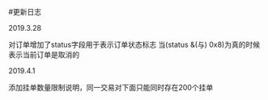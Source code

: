 #更新日志

2019.3.28

对订单增加了status字段用于表示订单状态标志
当(status &(与) 0x8)为真的时候表示当前订单是取消的

2019.4.1

添加挂单数量限制说明，同一交易对下面只能同时存在200个挂单
